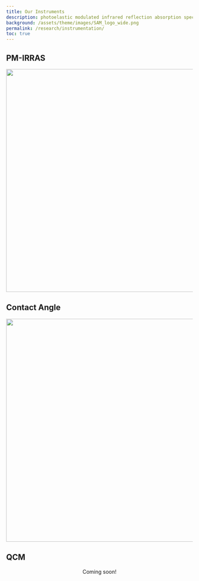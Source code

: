 ```yaml
---
title: Our Instruments
description: photoelastic modulated infrared reflection absorption spectroscpy (PM-IRRAS), quartz crystal microbalance (QCM), and contact angle goniometry (QCM)
background: /assets/theme/images/SAM_logo_wide.png
permalink: /research/instrumentation/
toc: true
---
```


## PM-IRRAS

<center>
<img src="/assets/theme/images/IRRAS_Top_view.png" width="600">
</center>

## Contact Angle

<center>
<img src="/assets/theme/images/contact_angle.png" width="600">
</center>

## QCM

<center>
Coming soon! 
</center>